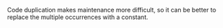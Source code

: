 Code duplication makes maintenance more difficult, so it can be better to replace the multiple occurrences with a constant.
